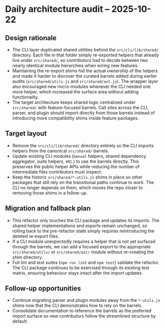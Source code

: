 # Daily architecture audit – 2025-10-22

## Design rationale

- The CLI layer duplicated shared utilities behind the `src/cli/lib/shared/`
  directory. Each file in that folder simply re-exported helpers that already
  live under `src/shared/`, so contributors had to decide between two nearly
  identical module hierarchies when wiring new features.
- Maintaining the re-export shims hid the actual ownership of the helpers and
  made it harder to discover the curated barrels added during earlier audits
  (`src/shared/utils.js` and `src/shared/ast.js`). The wrapper layer also
  encouraged new micro-modules whenever the CLI needed one more helper, which
  increased the surface area without adding functionality.
- The target architecture keeps shared logic centralized under `src/shared/`
  with feature-focused barrels. Call sites across the CLI, parser, and plugin
  should import directly from those barrels instead of introducing more
  compatibility shims inside feature packages.

## Target layout

- Remove the `src/cli/lib/shared/` directory entirely so the CLI imports
  helpers from the canonical `src/shared/` barrels.
- Update existing CLI modules (`manual` helpers, shared dependency aggregator,
  suite helpers, etc.) to use the barrels directly. This preserves the public
  helper APIs while reducing the number of intermediate files contributors must
  inspect.
- Keep the historic `src/shared/*-utils.js` shims in place so other packages
  that still rely on the transitional paths continue to work. The CLI no longer
  depends on them, which moves the repo closer to removing those shims in a
  follow-up.

## Migration and fallback plan

- This refactor only touches the CLI package and updates its imports. The shared
  helper implementations and exports remain unchanged, so rolling back to the
  pre-refactor state simply requires reintroducing the deleted re-export files.
- If a CLI module unexpectedly requires a helper that is not yet surfaced
  through the barrels, we can add a focused export to the appropriate
  `src/shared/utils/` or `src/shared/ast/` module without re-creating the shim
  directory.
- Full lint and test suites (`npm run lint` and `npm test`) validate the
  refactor. The CLI package continues to be exercised through its existing test
  matrix, ensuring behaviour stays intact after the import updates.

## Follow-up opportunities

- Continue migrating parser and plugin modules away from the `*-utils.js`
  shims now that the CLI demonstrates how to rely on the barrels.
- Consolidate documentation to reference the barrels as the preferred import
  surface so new contributors follow the streamlined structure by default.
